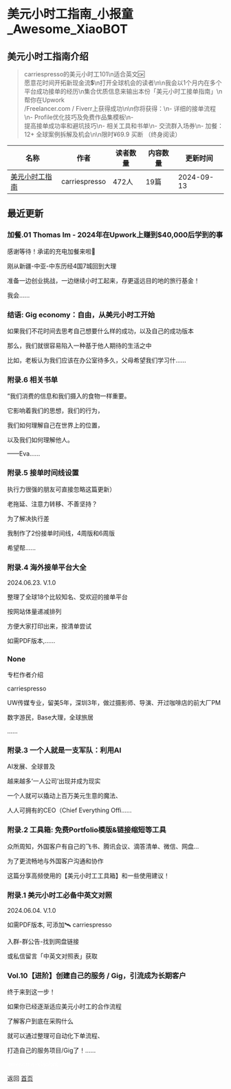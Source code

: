 # 美元小时工指南_小报童_Awesome_XiaoBOT

## 美元小时工指南介绍
> carriespresso的美元小时工101\n适合英文🆗  
愿意花时间开拓新现金流💲\n打开全球机会的读者\n\n我会以1个月内在多个平台成功接单的经历\n集合优质信息来输出本份「美元小时工接单指南」\n帮你在Upwork  
/Freelancer.com / Fiverr上获得成功\n\n你将获得：\n- 详细的接单流程\n- Profile优化技巧及免费作品集模板\n-  
提高接单成功率和避坑技巧\n- 相关工具和书单\n- 交流群入场券\n- 加餐：12+ 全球案例拆解及机会\n\n限时¥69.9 买断 （终身阅读）  
  


|名称|作者|读者数量|内容数量|更新时间|
|---|---|---|---|---|
|[美元小时工指南](https://xiaobot.net/p/DollarHour?refer=0b133df9-27dc-423b-8101-639049001c13)|carriespresso|472人|19篇|2024-09-13|

## 最近更新
### 加餐.01 Thomas Im - 2024年在Upwork上赚到$40,000后学到的事

感谢等待！承诺的充电加餐来啦🎉

刚从新疆-中亚-中东历经4国7城回到大理

准备一边创业挑战，一边继续小时工起来，存更遥远目的地的旅行基金！

我会......

### 结语: Gig economy：自由，从美元小时工开始

如果我们不花时间去思考自己想要什么样的成功，以及自己的成功版本

那么，我们就很容易陷入一种基于他人期待的生活之中

比如，老板认为我们应该在办公室待多久，父母希望我们学习什......

### 附录.6 相关书单

“我们消费的信息和我们摄入的食物一样重要。

它影响着我们的思想，我们的行为，

我们如何理解自己在世界上的位置，

以及我们如何理解他人。

——Eva......

### 附录.5 接单时间线设置

执行力很强的朋友可直接忽略这篇更新）

老拖延、注意力转移、不善坚持？

为了解决执行差

我制作了2份接单时间线，4周版和6周版

希望帮......

### 附录.4 海外接单平台大全

2024.06.23. V.1.0

整理了全球18个比较知名、受欢迎的接单平台

按网站体量递减排列

方便大家打印出来，按清单尝试

如需PDF版本,......

### None

专栏作者介绍

carriespresso

UW传媒专业，留美5年，深圳3年，做过摄影师、导演、开过咖啡店的前大厂PM

数字游民，Base大理，全球旅居

......

### 附录.3 一个人就是一支军队：利用AI

AI发展、全球普及

越来越多‘一人公司’出现并成为现实

一个人就可以撬动上百万美元生意的魔法、

人人可拥有的CEO（Chief Everything Offi......

### 附录.2 工具箱: 免费Portfolio模版&链接缩短等工具

众所周知，外国客户有自己的飞书、腾讯会议、滴答清单、微信、网盘...

为了更流畅地与外国客户沟通和协作

这篇分享高频使用的【美元小时工工具箱】和一些使用建议！

### 附录.1 美元小时工必备中英文对照

2024.06.04. V.1.0

如需PDF版本, 可添加🛰️ carriespresso

入群-群公告-找到网盘链接

或私信留言「中英文对照表」获取

### Vol.10【进阶】创建自己的服务 / Gig，引流成为长期客户

终于来到这一步！

如果你已经逐渐适应美元小时工的合作流程

了解客户到底在采购什么

就可以通过整理可自动化下单流程、

打造自己的服务项目/Gig了！......


<a href="https://github.com/Reno9527/awesome-xiaobot" style="color: white; text-decoration: none;">awesome-xiaobot</a>

返回 [首页](../README.md)
